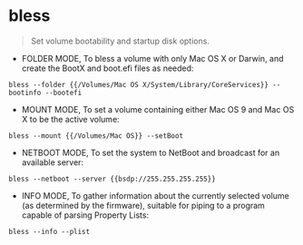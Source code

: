 # bless

> Set volume bootability and startup disk options.

- FOLDER MODE, To bless a volume with only Mac OS X or Darwin, and create the BootX and boot.efi files as needed:

`bless --folder {{/Volumes/Mac OS X/System/Library/CoreServices}} --bootinfo --bootefi`

- MOUNT MODE, To set a volume containing either Mac OS 9 and Mac OS X to be the active volume:

`bless --mount {{/Volumes/Mac OS}} --setBoot`

- NETBOOT MODE, To set the system to NetBoot and broadcast for an available server:

`bless --netboot --server {{bsdp://255.255.255.255}}`

- INFO MODE, To gather information about the currently selected volume (as determined by the firmware), suitable for piping to a program capable of parsing Property Lists:

`bless --info --plist`
